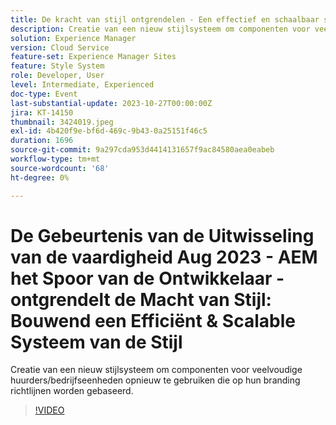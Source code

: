 ```yaml
---
title: De kracht van stijl ontgrendelen - Een effectief en schaalbaar stijlsysteem ontwikkelen
description: Creatie van een nieuw stijlsysteem om componenten voor veelvoudige huurders/bedrijfseenheden opnieuw te gebruiken die op hun branding richtlijnen worden gebaseerd.
solution: Experience Manager
version: Cloud Service
feature-set: Experience Manager Sites
feature: Style System
role: Developer, User
level: Intermediate, Experienced
doc-type: Event
last-substantial-update: 2023-10-27T00:00:00Z
jira: KT-14150
thumbnail: 3424019.jpeg
exl-id: 4b420f9e-bf6d-469c-9b43-0a25151f46c5
duration: 1696
source-git-commit: 9a297cda953d4414131657f9ac84580aea0eabeb
workflow-type: tm+mt
source-wordcount: '68'
ht-degree: 0%

---
```



# De Gebeurtenis van de Uitwisseling van de vaardigheid Aug 2023 - AEM het Spoor van de Ontwikkelaar - ontgrendelt de Macht van Stijl: Bouwend een Efficiënt &amp; Scalable Systeem van de Stijl

Creatie van een nieuw stijlsysteem om componenten voor veelvoudige huurders/bedrijfseenheden opnieuw te gebruiken die op hun branding richtlijnen worden gebaseerd.

>[!VIDEO](https://video.tv.adobe.com/v/3424019/?learn=on)
